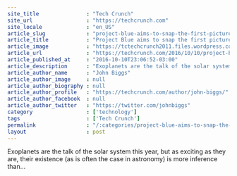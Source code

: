 ```yaml
---
site_title               : "Tech Crunch"
site_url                 : "https://techcrunch.com"
site_locale              : "en_US"
article_slug             : "project-blue-aims-to-snap-the-first-picture-of-an-exoplanet-in-alpha-centauri"
article_title            : "Project Blue aims to snap the first picture of an exoplanet in Alpha Centauri"
article_image            : "https://tctechcrunch2011.files.wordpress.com/2016/10/project_blue_logo.jpg?w=764&h=400&crop=1"
article_url              : "https://techcrunch.com/2016/10/10/project-blue-aims-to-snap-the-first-picture-of-an-exoplanet-in-alpha-centauri/"
article_published_at     : "2016-10-10T23:06:52-03:00"
article_description      : "Exoplanets are the talk of the solar system this year, but as exciting as they are, their existence (as is often the case in astronomy) is more inference than..."
article_author_name      : "John Biggs"
article_author_image     : null
article_author_biography : null
article_author_profile   : "https://techcrunch.com/author/john-biggs/"
article_author_facebook  : null
article_author_twitter   : "https://twitter.com/johnbiggs"
category                 : ['technology']
tags                     : ['Tech Crunch']
permalink                : "/:categories/project-blue-aims-to-snap-the-first-picture-of-an-exoplanet-in-alpha-centauri/"
layout                   : post
---
```


Exoplanets are the talk of the solar system this year, but as exciting as they are, their existence (as is often the case in astronomy) is more inference than...
